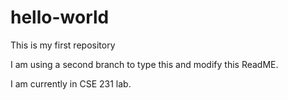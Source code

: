 # hello-world
This is my first repository

I am using a second branch to type this and modify this ReadME.

I am currently in CSE 231 lab.
